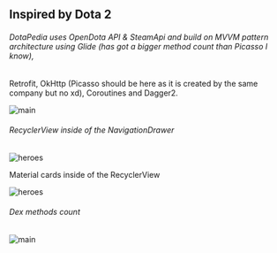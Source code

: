 ## Inspired by Dota 2 

###### DotaPedia uses OpenDota API & SteamApi and build on MVVM pattern architecture using Glide (has got a bigger method count than Picasso I know),
 Retrofit, OkHttp (Picasso should be here as it is created by the same company but no xd), Coroutines and Dagger2.

![main](https://pp.userapi.com/c850736/v850736379/643e0/Yv-sHuwsFjg.jpg)

###### RecyclerView inside of the NavigationDrawer

![heroes](https://pp.userapi.com/c850732/v850732227/6189d/pdzCPXo53wg.jpg)

Material cards inside of the RecyclerView

![heroes](https://pp.userapi.com/c850732/v850732227/618a6/uu-4uTx-dvA.jpg)

###### Dex methods count

![main](https://sun9-27.userapi.com/c851120/v851120269/1b333b/TKJyhpXSAEw.jpg)